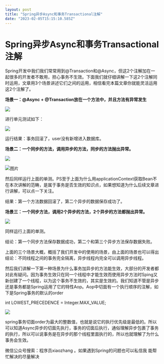 ```yaml
---
layout: post
title: "Spring异步Async和事务Transactional注解"
date: "2023-02-05T15:15:10.585Z"
---
```

Spring异步Async和事务Transactional注解
===============================

Spring开发中我们我们常常用到@Transaction和@Async，但这2个注解加在一起很多的开发者不敢用，担心事务不生效。下面我们就仔细讲解一下这2个注解同时运用，文章用3个场景讲述它们之间的运用，相信看完本篇文章你就能灵活运用这2个注解了。

**场景一：@Async + @Transaction放在一个方法中，并且方法有异常发生**

![](https://img2023.cnblogs.com/blog/2591839/202302/2591839-20230205205309887-431673453.png)

进行单元测试如下：

![](https://img2023.cnblogs.com/blog/2591839/202302/2591839-20230205205352785-872243156.png)

运行结果：事务回滚了，user没有新增进入数据库。

**场景二：一个同步的方法，调用异步的方法，同步的方法抛出异常。**

**![](https://img2023.cnblogs.com/blog/2591839/202302/2591839-20230205205453411-412736221.png)**

![图片](https://img2023.cnblogs.com/blog/2591839/202302/2591839-20230205205802061-586695042.png)

然后同样运行上面的单测。PS至于上面为什么用applicationContext获取Bean不在本次讲解的范畴，是属于事务是否生效的知识点，如果想知道为什么后续文章进行讲解，可以点一下关注。

结果：第一个方法数据回滚了，第二个异步的数据保存成功了。

**场景三：一个同步方法，调用2个异步的方法，2个异步的方法都抛出异常。**

![](https://img2023.cnblogs.com/blog/2591839/202302/2591839-20230205205526806-1346127413.png)

同样运行上面的单测。

结论：第一个同步方法保存数据成功，第二个和第三个异步方法保存数据失败。

上面的三个场景大概，概括了我们开发中的使用的场景，由上面的场景也可以得出结论：不同线程之间的事务完全隔离，异步线程内完全可以调用异步线程。

然后我们讲解一下第一种场景为什么事务加异步的方法能生效，大部分的开发者都对此有疑问。因为事务生效只在同一个线程中才能生效而使用异步方法时Sping又新创建了一个线程，以为这个事务不生效的，其实是生效的。我们知道不管是异步还是事务都是Spring运用了它的特性Aop。Aop中切面有一个执行顺序的注解，如下是Spring事务的默认的order

int LOWEST\_PRECEDENCE = Integer.MAX\_VALUE;

![](https://img2023.cnblogs.com/blog/2591839/202302/2591839-20230205205608321-670836889.png)

spring事务切面order为最大的整数值，也就是说它的执行优先级是最低的。所以可以知道Async异步的切面先执行，事务的切面后执行，通俗理解异步包裹了事务的执行，所以可以说事务是在异步的那个线程里面执行的，所以也就理解了为什么事务会生效。

微信公众号搜索：程序员xiaozhang 。如果遇到Spring的问题也可以私信我 能帮忙解决的尽量解决